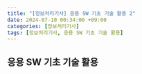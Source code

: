 ```yaml
---
title: "[정보처리기사] 응용 SW 기초 기술 활용 2"
date: 2024-07-10 00:34:00 +09:00
categories: [정보처리기사]
tags: [정보처리기사, 응용 SW 기초 기술 활용]
---
```


## 응용 SW 기초 기술 활용
